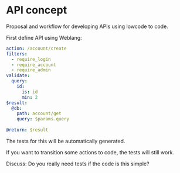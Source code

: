 # API concept

Proposal and workflow for developing APIs using lowcode to code.

First define API using Weblang:

```yml
action: /account/create
filters:
  - require_login
  - require_account
  - require_admin
validate:
  query: 
    id:
      is: id
      min: 2
$result:
  @db:
    path: account/get
    query: $params.query
    
@return: $result
```

The tests for this will be automatically generated.

If you want to transition some actions to code, the tests will still work.

Discuss: Do you really need tests if the code is this simple?

